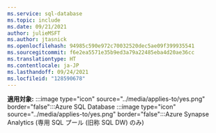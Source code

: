 ```yaml
---
ms.service: sql-database
ms.topic: include
ms.date: 09/21/2021
author: julieMSFT
ms.author: jtasnick
ms.openlocfilehash: 94985c590e972c70032520dec5ae09f399935541
ms.sourcegitcommit: f6e2ea5571e35b9ed3a79a22485eba4d20ae36cc
ms.translationtype: HT
ms.contentlocale: ja-JP
ms.lasthandoff: 09/24/2021
ms.locfileid: "128590678"
---
```

**適用対象:** :::image type="icon" source="../media/applies-to/yes.png" border="false":::Azure SQL Database :::image type="icon" source="../media/applies-to/yes.png" border="false":::Azure Synapse Analytics (専用 SQL プール (旧称 SQL DW) のみ)

